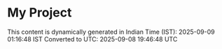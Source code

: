 # My Project

This content is dynamically generated in Indian Time (IST): 2025-09-09 01:16:48 IST
Converted to UTC: 2025-09-08 19:46:48 UTC
